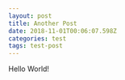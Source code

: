 ```yaml
---
layout: post
title: Another Post
date: 2018-11-01T00:06:07.598Z
categories: test
tags: test-post
---
```

Hello World!
